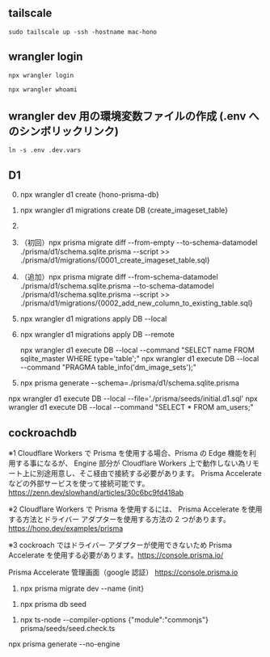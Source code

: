 ## tailscale

`sudo tailscale up -ssh -hostname mac-hono`

## wrangler login

`npx wrangler login`

<!-- 以下の方法でmacでしか成功しなかった -->
<!-- https://zenn.dev/frog/articles/f77b80a0d78497 -->

`npx wrangler whoami`

## wrangler dev 用の環境変数ファイルの作成 (.env へのシンボリックリンク)

`ln -s .env .dev.vars`

## D1

<!-- webGUIから作成したDBではマイグレーションが効かなかったのでCLIから作成した -->

0. npx wrangler d1 create {hono-prisma-db}
<!-- マイグレーション -->
1. npx wrangler d1 migrations create DB {create_imageset_table}
2.
3. （初回）npx prisma migrate diff --from-empty --to-schema-datamodel ./prisma/d1/schema.sqlite.prisma --script >> ./prisma/d1/migrations/{0001_create_imageset_table.sql}
4. （追加）npx prisma migrate diff --from-schema-datamodel ./prisma/d1/schema.sqlite.prisma --to-schema-datamodel ./prisma/d1/schema.sqlite.prisma --script >> ./prisma/d1/migrations/{0002_add_new_column_to_existing_table.sql}

5. npx wrangler d1 migrations apply DB --local
6. npx wrangler d1 migrations apply DB --remote
   <!-- テーブル確認. --> npx wrangler d1 execute DB --local --command "SELECT name FROM sqlite_master WHERE type='table';"
   <!-- カラム確認. --> npx wrangler d1 execute DB --local --command "PRAGMA table_info('dm_image_sets');"

<!-- prismaクライアント再作成 -->

5. npx prisma generate --schema=./prisma/d1/schema.sqlite.prisma

<!-- シード作成 -->

npx wrangler d1 execute DB --local --file='./prisma/seeds/initial.d1.sql'
npx wrangler d1 execute DB --local --command "SELECT \* FROM am_users;"

## cockroachdb

※1 Cloudflare Workers で Prisma を使用する場合、Prisma の Edge 機能を利用する事になるが、
Engine 部分が Cloudflare Workers 上で動作しない為リモート上に別途用意し、そこ経由で接続する必要があります。
Prisma Accelerate などの外部サービスを使って接続可能です。https://zenn.dev/slowhand/articles/30c6bc9fd418ab

※2 Cloudflare Workers で Prisma を使用するには、
Prisma Accelerate を使用する方法とドライバー アダプターを使用する方法の 2 つがあります。https://hono.dev/examples/prisma

※3 cockroach ではドライバー アダプターが使用できないため Prisma Accelerate を使用する必要があります。https://console.prisma.io/

Prisma Accelerate 管理画面（google 認証）
https://console.prisma.io

<!-- マイグレーション -->

1. npx prisma migrate dev --name {init}
<!-- シード -->
1. npx prisma db seed
<!-- 確認 -->
1. npx ts-node --compiler-options {\"module\":\"commonjs\"} prisma/seeds/seed.check.ts
<!-- prismaクライアント再作成 -->
npx prisma generate --no-engine
